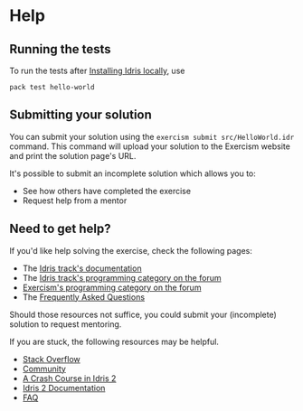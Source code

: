 # Help

## Running the tests

To run the tests after [Installing Idris locally][], use

```
pack test hello-world
```

[Installing Idris locally]: https://exercism.org/docs/tracks/idris/installation

## Submitting your solution

You can submit your solution using the `exercism submit src/HelloWorld.idr` command.
This command will upload your solution to the Exercism website and print the solution page's URL.

It's possible to submit an incomplete solution which allows you to:

- See how others have completed the exercise
- Request help from a mentor

## Need to get help?

If you'd like help solving the exercise, check the following pages:

- The [Idris track's documentation](https://exercism.org/docs/tracks/idris)
- The [Idris track's programming category on the forum](https://forum.exercism.org/c/programming/idris)
- [Exercism's programming category on the forum](https://forum.exercism.org/c/programming/5)
- The [Frequently Asked Questions](https://exercism.org/docs/using/faqs)

Should those resources not suffice, you could submit your (incomplete) solution to request mentoring.

If you are stuck, the following resources may be helpful.

- [Stack Overflow][]
- [Community][]
- [A Crash Course in Idris 2][]
- [Idris 2 Documentation][]
- [FAQ][]

[Stack Overflow]: https://stackoverflow.com/search?q=Idris2
[Community]: https://www.idris-lang.org/pages/community.html
[A Crash Course in Idris 2]: https://idris2.readthedocs.io/en/latest/tutorial/index.html
[Idris 2 Documentation]: https://www.idris-lang.org/pages/idris-2-documentation.html
[FAQ]: https://idris2.readthedocs.io/en/latest/faq/faq.html